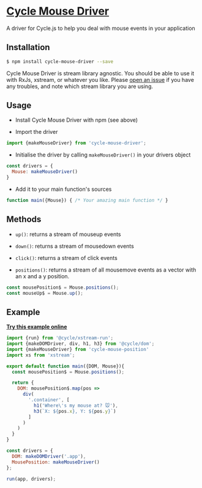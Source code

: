 # [Cycle Mouse Driver](http://cyclejs-community.github.io/cycle-mouse-driver)

A driver for Cycle.js to help you deal with mouse events in your application

## Installation

```bash
$ npm install cycle-mouse-driver --save
```
Cycle Mouse Driver is stream library agnostic. You should be able to use it with RxJs, xstream, or whatever you like. Please [open an issue](https://github.com/cyclejs-community/cycle-mouse-driver/issues) if you have any troubles, and note which stream library you are using.

## Usage

- Install Cycle Mouse Driver with npm (see above)

- Import the driver

```js
import {makeMouseDriver} from 'cycle-mouse-driver';
```

- Initialise the driver by calling `makeMouseDriver()` in your drivers object

```js
const drivers = {
  Mouse: makeMouseDriver()
}
```

- Add it to your main function's sources

```js
function main({Mouse}) { /* Your amazing main function */ }
```

## Methods
- `up()`: returns a stream of mouseup events

- `down()`: returns a stream of mousedown events

- `click()`: returns a stream of click events

- `positions()`: returns a stream of all mousemove events as a vector with an x and a y position.

```js
const mousePosition$ = Mouse.positions();
const mouseUp$ = Mouse.up();
```

## Example

**[Try this example online](http://cyclejs-community.github.io/cycle-mouse-position)**

```javascript
import {run} from '@cycle/xstream-run';
import {makeDOMDriver, div, h1, h3} from '@cycle/dom';
import {makeMouseDriver} from 'cycle-mouse-position'
import xs from 'xstream';

export default function main({DOM, Mouse}){
  const mousePosition$ = Mouse.positions();

  return {
    DOM: mousePosition$.map(pos =>
      div(
        '.container', [
          h1('Where\'s my mouse at? 🐭'),
          h3(`X: ${pos.x}, Y: ${pos.y}`)
        ]
      )
    )
  }
}

const drivers = {
  DOM: makeDOMDriver('.app'),
  MousePosition: makeMouseDriver()
};

run(app, drivers);
```

